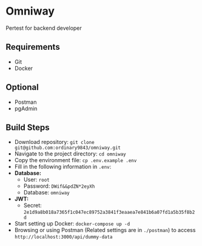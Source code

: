 # Omniway
Pertest for backend developer

## Requirements
- Git
- Docker

## Optional
- Postman
- pgAdmin

## Build Steps
- Download repository: `git clone git@github.com:ordinary9843/omniway.git`
- Navigate to the project directory: `cd omniway`
- Copy the environment file: `cp .env.example .env`
- Fill in the following information in `.env`:
- **Database:**
  - User: `root`
  - Password: `DWif&&pdZN*2eyXh`
  - Database: `omniway`
- **JWT:**
  - Secret: `2e1d9a8b018a7365f1c047ec89752a3841f3eaaea7e841b6a07fd1a5b35f8b2d`
- Start setting up Docker: `docker-compose up -d`
- Browsing or using Postman (Related settings are in `./postman`) to access `http://localhost:3000/api/dummy-data`